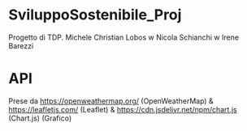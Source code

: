 # SviluppoSostenibile_Proj
Progetto di TDP. Michele Christian Lobos w Nicola Schianchi w  Irene Barezzi

# API
Prese da https://openweathermap.org/ (OpenWeatherMap) & https://leafletjs.com/ (Leaflet) & https://cdn.jsdelivr.net/npm/chart.js (Chart.js) (Grafico)


